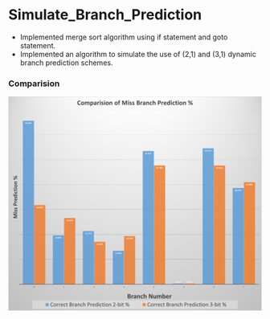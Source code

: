 # Simulate_Branch_Prediction
* Implemented merge sort algorithm using if statement and goto statement.
* Implemented an algorithm to simulate the use of (2,1) and (3,1) dynamic branch prediction schemes. 

### Comparision
![alt text](https://github.com/splAcharya/Simulate_Branch_Prediction/blob/main/documents/comparision.png?raw=true) <br/>




